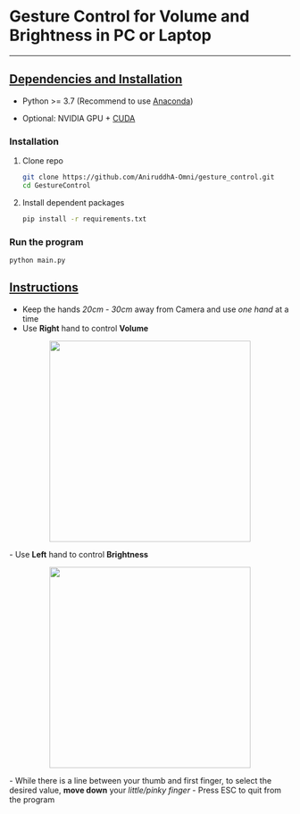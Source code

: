 # Gesture Control for Volume and Brightness in PC or Laptop
***
## <u>Dependencies and Installation</u>

- Python >= 3.7 (Recommend to use [Anaconda](https://www.anaconda.com/download/#linux))

- Optional: NVIDIA GPU + [CUDA](https://developer.nvidia.com/cuda-downloads)


### Installation

1. Clone repo

    ```bash
    git clone https://github.com/AniruddhA-Omni/gesture_control.git
    cd GestureControl
    ```
2. Install dependent packages
    ```bash
    pip install -r requirements.txt
   ```

### Run the program
   ```
   python main.py
   ```

## <u>Instructions</u>
- Keep the hands <i>20cm - 30cm</i> away from Camera and use <i>one hand</i> at a time
- Use <b>Right</b> hand to control <b>Volume</b>
<p align="center">
  <img height="360" src="examples/Volume_control.png">
</p>
- Use <b>Left</b> hand to control <b>Brightness</b>
<p align="center">
  <img height="360" src="examples/Brightness_control.png">
</p>
- While there is a line between your thumb and first finger, to select the desired value, <b>move 
down</b> your <i>little/pinky finger</i>
- Press ESC to quit from the program
